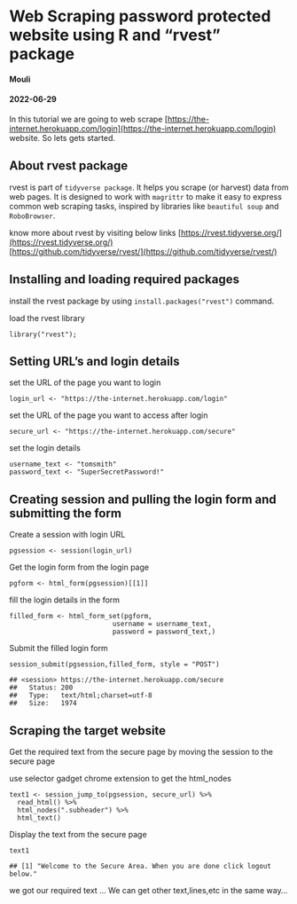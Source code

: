 Web Scraping password protected website using R and “rvest” package
===================================================================

#### Mouli

#### 2022-06-29

In this tutorial we are going to web scrape [https://the-internet.herokuapp.com/login](https://the-internet.herokuapp.com/login) website. So lets gets started.

About rvest package
-------------------

rvest is part of `tidyverse package`. It helps you scrape (or harvest) data from web pages. It is designed to work with `magrittr` to make it easy to express common web scraping tasks, inspired by libraries like `beautiful soup` and `RoboBrowser`.

know more about rvest by visiting below links
[https://rvest.tidyverse.org/](https://rvest.tidyverse.org/)  
[https://github.com/tidyverse/rvest/](https://github.com/tidyverse/rvest/)

Installing and loading required packages
----------------------------------------

install the rvest package by using `install.packages("rvest")` command.

load the rvest library

    library("rvest");

Setting URL’s and login details
-------------------------------

set the URL of the page you want to login

    login_url <- "https://the-internet.herokuapp.com/login"

set the URL of the page you want to access after login

    secure_url <- "https://the-internet.herokuapp.com/secure"

set the login details

    username_text <- "tomsmith"
    password_text <- "SuperSecretPassword!"

Creating session and pulling the login form and submitting the form
-------------------------------------------------------------------

Create a session with login URL

    pgsession <- session(login_url)

Get the login form from the login page

    pgform <- html_form(pgsession)[[1]]

fill the login details in the form

    filled_form <- html_form_set(pgform,
                              username = username_text,
                              password = password_text,)

Submit the filled login form

    session_submit(pgsession,filled_form, style = "POST")

    ## <session> https://the-internet.herokuapp.com/secure
    ##   Status: 200
    ##   Type:   text/html;charset=utf-8
    ##   Size:   1974

Scraping the target website
---------------------------

Get the required text from the secure page by moving the session to the secure page

use selector gadget chrome extension to get the html\_nodes

    text1 <- session_jump_to(pgsession, secure_url) %>% 
      read_html() %>% 
      html_nodes(".subheader") %>% 
      html_text()

Display the text from the secure page

    text1

    ## [1] "Welcome to the Secure Area. When you are done click logout below."

we got our required text … We can get other text,lines,etc in the same way…
